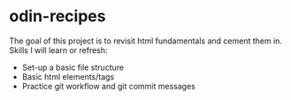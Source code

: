 # odin-recipes
The goal of this project is to revisit html fundamentals and cement them in.
Skills I will learn or refresh:
* Set-up a basic file structure
* Basic html elements/tags
* Practice git workflow and git commit messages
